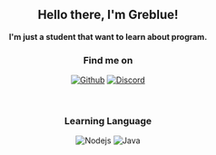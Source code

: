 <h2 align="center">Hello there, I'm Greblue!</h2>
<p align="center"><b>I'm just a student that want to learn about program.</b></p>

<h3 align="center">Find me on</h3>
<p align="center"><a href="https://github.com/Greblue" target="_blank"><img alt="Github" src="https://img.shields.io/badge/GitHub-%2312100E.svg?style=for-the-badge&logo=Github&logoColor=white" /></a> <a href="https://discord.gg/rJsAW9U" target="_blank"><img alt="Discord" src="https://img.shields.io/badge/-Discord-7289DA?style=for-the-badge&logo=discord&logoColor=white" /></a></p>

<br />

<h3 align="center">Learning Language</h3>
<p align="center"> <img alt="Nodejs" src="https://img.shields.io/badge/-Nodejs-43853d?style=flat-square&logo=Node.js&logoColor=white" /> <img alt="Java" src="https://img.shields.io/badge/-Javascript-f1c40f?style=flat-square&logo=Javascript&logoColor=white" /></p>

<br/>
